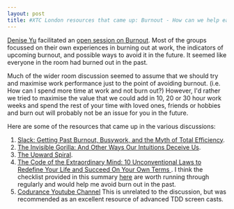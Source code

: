 ```yaml
---
layout: post
title: #XTC London resources that came up: Burnout - How can we help each other?
---
```


[Denise Yu](https://twitter.com/deniseyu21) facilitated an [open session on Burnout](https://www.meetup.com/eXtreme-Tuesday-Club-XTC/events/249602783/). Most of the groups focussed on their own experiences in burning out at work, the indicators of upcoming burnout, and possible ways to avoid it in the future. It seemed like everyone in the room had burned out in the past.

Much of the wider room discussion seemed to assume that we should try and maximise work performance just to the point of avoiding burnout. (i.e. How can I spend more time at work and not burn out?) However, I'd rather we tried to maximise the value that we could add in 10, 20 or 30 hour work weeks and spend the rest of your time with loved ones, friends or hobbies and burn out will probably not be an issue for you in the future.

Here are some of the resources that came up in the various discussions:

1. [Slack: Getting Past Burnout, Busywork, and the Myth of Total Efficiency](https://www.goodreads.com/book/show/123715.Slack). 
1. [The Invisible Gorilla: And Other Ways Our Intuitions Deceive Us](https://www.goodreads.com/book/show/7783191-the-invisible-gorilla).
1. [The Upward Spiral](https://www.goodreads.com/book/show/21413760-the-upward-spiral).
1. [The Code of the Extraordinary Mind: 10 Unconventional Laws to Redefine Your Life and Succeed On Your Own Terms
](https://www.goodreads.com/book/show/26114571-the-code-of-the-extraordinary-mind). I think the checklist provided in this summary [here](https://view.publitas.com/mindvalley/the-code-of-the-extraordinary-mind-laws-exercises-and-diagrams/page/6-7) are worth running through regularly and would help me avoid burn out in the past.
1. [Codurance Youtube Channel](https://www.youtube.com/user/codurance/videos) This is unrelated to the discussion, but was recommended as an excellent resource of advanced TDD screen casts.
